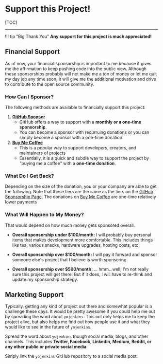 # Support this Project!

[TOC]

---

!!! tip "Big Thank You"
    **Any support for this project is much appreciated!**



## Financial Support

As of now, your financial sponsorship is important to me because it gives me the affirmation to
keep pushing code into the public view. Although these sponsorships probably will not make me a
ton of money or let me quit my day job any time soon, it will give me the additional
motivation and drive to contribute to the open source community.



### How Can I Sponsor?

The following methods are available to financially support this project:

1. [**GitHub Sponsor**](https://github.com/sponsors/ismet55555?frequency=recurring&sponsor=ismet55555)
    - GitHub offers a way to support with a **monthly or a one-time sponsorship**.
    - You can become a sponsor with recurruing donations or you can simply become a sponsor with a one-time donation.
2. [**Buy Me Coffee**](https://buymeacoffee.com/ismet55555)
    - This is a popular way to support developers, creaters, and maintainers of projects
    - Essentially, it is a quick and subdle way to support the project by "buying me a coffee"
    with a **one-time donation**.

### What Do I Get Back?

Depending on the size of the donation, you or your company are able to get the following. Note that
these tiers are the same as the tiers on the [GitHub Sponsorship Page](https://github.com/sponsors/ismet55555?frequency=recurring&sponsor=ismet55555).
The donations on [Buy Me Coffee](https://buymeacoffee.com/ismet55555) are one-time relatively lower payments


### What Will Happen to My Money?

That would depend on how much money gets sponsored overall.

- **Overall sponsorship under $100/month:** I will probably buy personal items that
makes development more comfortable. This includes things like tea, various snacks, hardware upgrades,
hosting costs, etc.

- **Overall sponsorship over $100/month:** I will pay it forward and sponsor someone
else's project that I believe is worth sponsoring.

- **Overall sponsorship over $500/month:** ... hmm...well, I'm not really sure this project will get there.
But if it does, I will have to re-think and update my sponsorship strategy.




## Marketing Support

Typically, getting any kind of project out there and somewhat popular is a challenge these days.
It would be pretty awesome if you could help me out by spreading the word about `yojenkins`.
This not only helps me to keep the project alive, but also helps me find out how people
use it and what they would like to see in the future of `yojenkins`.

Spread the word about `yojenkins` though social media, blogs, and other channels.
This includes **Twitter, Facebook, LinkedIn, Medium, Reddit, or any other public or private social media**

Simply link the `yojenkins` GitHub repository to a social media post.
